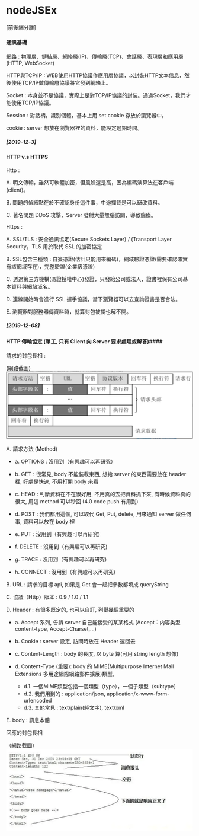 # nodeJSEx
[前後端分離]

#### 通訊基礎 ####
網路 : 物理層、鏈結層、網絡層(IP)、傳輸層(TCP)、會話層、表現層和應用層(HTTP, WebSocket)

HTTP與TCP/IP : WEB使用HTTP協議作應用層協議，以封裝HTTP文本信息，然後使用TCP/IP做傳輸層協議將它發到網絡上。

Socket : 本身並不是協議，實際上是對TCP/IP協議的封裝。通過Socket，我們才能使用TCP/IP協議。

Session : 對話柄，識別個體，基本上用 set cookie 存放於瀏覽器中。

cookie : server 想放在瀏覽器裡的資料，能設定過期時間。


##### [2019-12-3] #####
#### HTTP v.s HTTPS ####
Http : 

A. 明文傳輸，雖然可軟體加密，但風險還是高，因為編碼演算法在客戶端(client)。

B. 問題的偵結點在於不確認身份這件事，中途攔截是可以竄改資料。

C. 著名問題 DDoS 攻擊，Server 發射大量無腦訪問，導致癱瘓。

Https :

A. SSL/TLS : 安全通訊協定(Secure Sockets Layer) / (Transport Layer Security，TLS 用於取代 SSL 的加密協定

B. SSL包含三種類 : 自簽憑證(估計只能用來編碼)，網域驗證憑證(需要確認確實有該網域存在)，完整驗證(企業級憑證)

C. 透過第三方機構(憑證授權中心)發證，只發給公司或法人，證書裡保有公司基本資料與網站域名。

D. 連線開始時會進行 SSL 握手協議，當下瀏覽器可以去查詢證書是否合法。

E. 瀏覽器對服務器傳資料時，就算封包被攔也解不開。


##### [2019-12-08] #####
#### HTTP 傳輸協定 (單工, 只有 Client 向 Server 要求處理或解答)####

請求的封包長相 :

(網路截圖)
![image](https://github.com/chienyuan-su/nodeJSEx/blob/master/images/httpRequest.png)

A. 請求方法 (Method)
  
  - a. OPTIONS : 沒用到（有興趣可以再研究）

  - b. GET : 很常見, body 不能裝載東西, 想給 server 的東西需要放在 header 裡, 好處是快速, 不用打開 body 來看 

  - c. HEAD : 判斷資料在不在很好用, 不用真的去把資料抓下來, 有時候資料真的很大, 用這 method 可以秒回 (4.0 code push 有用到)

  - d. POST : 我們都用這個, 可以取代 Get, Put, delete, 用來通知 server 做任何事, 資料可以放在 body 裡

  - e. PUT : 沒用到（有興趣可以再研究)

  - f. DELETE : 沒用到（有興趣可以再研究)

  - g. TRACE : 沒用到（有興趣可以再研究)

  - h. CONNECT : 沒用到（有興趣可以再研究)
  
B. URL : 請求的目標 api, 如果是 Get 會一起把參數都填成 queryString

C. 協議（Http）版本 : 0.9 / 1.0 / 1.1

D. Header : 有很多既定的, 也可以自訂, 列舉幾個重要的

  - a. Accept 系列, 告訴 server 自己能接受的某某格式 (Accept：内容类型 content-type, Accept-Charset,...)
  
  - b. Cookie : server 設定, 訪問時放在 Header 還回去
  
  - c. Content-Length : body 的長度, 以 byte 算(可用 string length 想像)
  
  - d. Content-Type (重要): body 的 MIME(Multipurpose Internet Mail Extensions 多用途網際網路郵件擴展)類型,
  
      * d.1. 一個MIME類型包括一個類型（type），一個子類型（subtype）
      * d.2. 我們用到的 : application/json, application/x-www-form-urlencoded
      * d.3. 其他常見 : text/plain(純文字), text/xml

E. body : 訊息本體


回應的封包長相

（網路截圖）
![image](https://github.com/chienyuan-su/nodeJSEx/blob/master/images/httpResponse.png)

